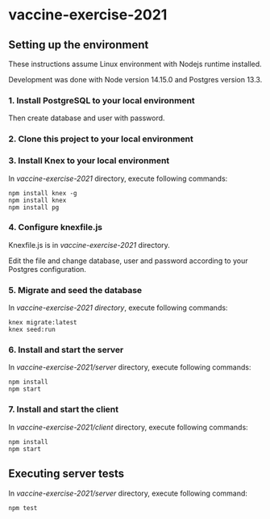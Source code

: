 # vaccine-exercise-2021

## Setting up the environment
These instructions assume Linux environment with Nodejs runtime installed.

Development was done with Node version 14.15.0 and Postgres version 13.3.

### 1. Install PostgreSQL to your local environment
Then create database and user with password.

### 2. Clone this project to your local environment

### 3. Install Knex to your local environment
In *vaccine-exercise-2021* directory, execute following commands:
```console
npm install knex -g
npm install knex
npm install pg
```
### 4. Configure knexfile.js
Knexfile.js is in *vaccine-exercise-2021* directory.

Edit the file and change database, user and password according to your Postgres configuration.

### 5. Migrate and seed the database
In *vaccine-exercise-2021 directory*, execute following commands:
```
knex migrate:latest
knex seed:run
```
### 6. Install and start the server
In *vaccine-exercise-2021/server* directory, execute following commands:
```
npm install
npm start
```
### 7. Install and start the client
In *vaccine-exercise-2021/client* directory, execute following commands:
```
npm install
npm start
```
## Executing server tests
In *vaccine-exercise-2021/server* directory, execute following command:
```
npm test
```



